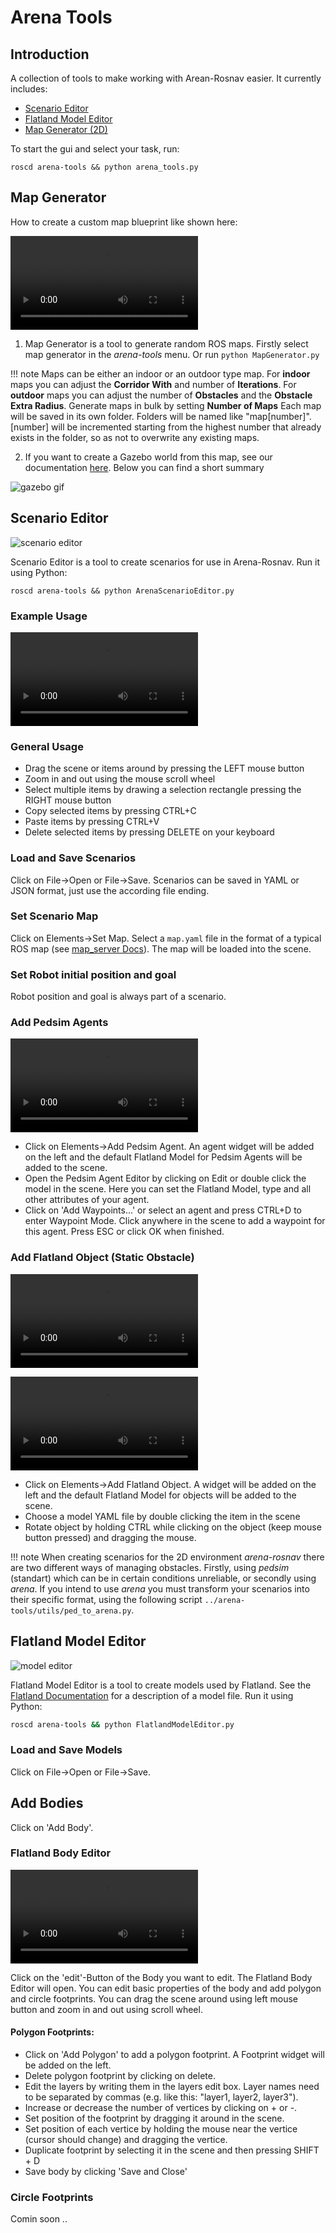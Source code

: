# Arena Tools

## Introduction
A collection of tools to make working with Arean-Rosnav easier. It currently includes:

- [Scenario Editor](##scenario-editor)
- [Flatland Model Editor](##flatland-model-editor)
- [Map Generator (2D)](##map-generator)

To start the gui and select your task, run:
```
roscd arena-tools && python arena_tools.py
```

## Map Generator
How to create a custom map blueprint like shown here:

![type:video](../videos/map_generator.webm)

1. Map Generator is a tool to generate random ROS maps. Firstly select map generator in the *arena-tools* menu. Or run `python MapGenerator.py`

!!! note
    Maps can be either an indoor or an outdoor type map. For **indoor** maps you can adjust the **Corridor With** and number of **Iterations**. For **outdoor** maps you can adjust the number of **Obstacles** and the **Obstacle Extra Radius**.
    Generate maps in bulk by setting **Number of Maps**
    Each map will be saved in its own folder. Folders will be named like "map[number]". [number] will be incremented starting from the highest number that already exists in the folder, so as not to overwrite any existing maps.

2. If you want to create a Gazebo world from this map, see our documentation [here](https://github.com/Arena-Rosnav/arena-tools/blob/main/map_to_gazebo/map_to_gazebo.md). Below you can find a short summary

![gazebo gif](../images/short-map-to-svg.gif)

## Scenario Editor
![scenario editor](../images/scenario_editor.png)

Scenario Editor is a tool to create scenarios for use in Arena-Rosnav. Run it using Python:
```
roscd arena-tools && python ArenaScenarioEditor.py
```
### Example Usage

![type:video](../videos/example_usage.webm)

### General Usage
- Drag the scene or items around by pressing the LEFT mouse button
- Zoom in and out using the mouse scroll wheel
- Select multiple items by drawing a selection rectangle pressing the RIGHT mouse button
- Copy selected items by pressing CTRL+C
- Paste items by pressing CTRL+V
- Delete selected items by pressing DELETE on your keyboard


### Load and Save Scenarios
Click on File->Open or File->Save. Scenarios can be saved in YAML or JSON format, just use the according file ending.

### Set Scenario Map
Click on Elements->Set Map. Select a `map.yaml` file in the format of a typical ROS map (see [map_server Docs](http://wiki.ros.org/map_server#YAML_format)). The map will be loaded into the scene.

### Set Robot initial position and goal
Robot position and goal is always part of a scenario.

### Add Pedsim Agents

![type:video](../videos/add_pedsim_agent.webm)

- Click on Elements->Add Pedsim Agent. An agent widget will be added on the left and the default Flatland Model for Pedsim Agents will be added to the scene.
- Open the Pedsim Agent Editor by clicking on Edit or double click the model in the scene. Here you can set the Flatland Model, type and all other attributes of your agent.
- Click on 'Add Waypoints...' or select an agent and press CTRL+D to enter Waypoint Mode. Click anywhere in the scene to add a waypoint for this agent. Press ESC or click OK when finished.


### Add Flatland Object (Static Obstacle)

![type:video](../videos/add_flatland_object.webm)

![type:video](../videos/rotate_obstacle.webm)

- Click on Elements->Add Flatland Object. A widget will be added on the left and the default Flatland Model for objects will be added to the scene.
- Choose a model YAML file by double clicking the item in the scene
- Rotate object by holding CTRL while clicking on the object (keep mouse button pressed) and dragging the mouse.


!!! note
    When creating scenarios for the 2D environment *arena-rosnav* there are two different ways of managing obstacles. Firstly, using *pedsim* (standart) which can be in certain conditions unreliable, or secondly using *arena*. If you intend to use *arena* you must transform your scenarios into their specific format, using the following script `../arena-tools/utils/ped_to_arena.py`.

## Flatland Model Editor
![model editor](../images/model_editor.png)

Flatland Model Editor is a tool to create models used by Flatland. See the [Flatland Documentation](https://flatland-simulator.readthedocs.io/en/latest/core_functions/models.html) for a description of a model file. Run it using Python:
```bash
roscd arena-tools && python FlatlandModelEditor.py
```
### Load and Save Models
Click on File->Open or File->Save.
## Add Bodies
Click on 'Add Body'.
### Flatland Body Editor

![type:video](../videos/edit_flatland_body.webm)

Click on the 'edit'-Button of the Body you want to edit. The Flatland Body Editor will open. You can edit basic properties of the body and add polygon and circle footprints. You can drag the scene around using left mouse button and zoom in and out using scroll wheel.
#### Polygon Footprints:
- Click on 'Add Polygon' to add a polygon footprint. A Footprint widget will be added on the left.
- Delete polygon footprint by clicking on delete.
- Edit the layers by writing them in the layers edit box. Layer names need to be separated by commas (e.g. like this: "layer1, layer2, layer3").
- Increase or decrease the number of vertices by clicking on + or -.
- Set position of the footprint by dragging it around in the scene.
- Set position of each vertice by holding the mouse near the vertice (cursor should change) and dragging the vertice.
- Duplicate footprint by selecting it in the scene and then pressing SHIFT + D
- Save body by clicking 'Save and Close'
### Circle Footprints
Comin soon ..
